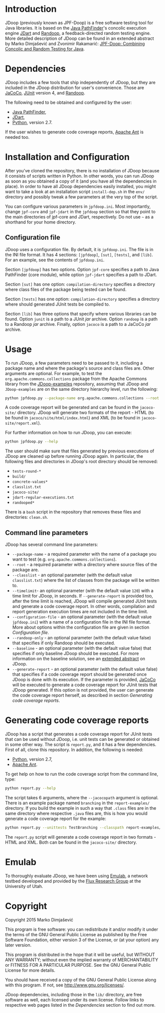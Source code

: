 # Introduction

JDoop (previously known as JPF-Doop) is a free software testing tool
for Java libraries. It is based on the [Java PathFinder][8]'s concolic
execution engine [JDart][0] and [Randoop][1], a feedback-directed
random testing engine. More detailed description of JDoop can be found
in an extended abstract by Marko Dimjašević and Zvonimir Rakamarić:
[JPF-Doop: Combining Concolic and Random Testing for Java][5].

# Dependencies

JDoop includes a few tools that ship independently of JDoop, but they
are included in the JDoop distribution for user's convenience. Those
are [JaCoCo][6], [JUnit][7] version 4, and [Randoop][1].

The following need to be obtained and configured by the user:

* [Java PathFinder][8],
* [JDart][0],
* [Python][3], version 2.7.

If the user wishes to generate code coverage reports, [Apache Ant][4]
is needed too.

# Installation and Configuration

After you've cloned the repository, there is no installation of JDoop
because it consists of scripts written in Python. In other words, you
can run JDoop as soon as you obtained a copy of it (and you have all
the dependencies in place). In order to have all JDoop dependencies
easily installed, you might want to take a look at an installation
script `install-dep.sh` in the `env/` directory and possibly tweak a
few parameters at the very top of the script.

You can configure various parameters in `jpfdoop.ini`. Most
importantly, change `jpf-core` and `jpf-jdart` in the `jpfdoop`
section so that they point to the main directories of jpf-core and
JDart, respectively. Do not use `~` as a shorthand for your home
directory.

## Configuration file

JDoop uses a configuration file. By default, it is `jpfdoop.ini`. The
file is in the INI file format. It has 4 sections: `[jpfdoop]`,
`[sut]`, `[tests]`, and `[lib]`. For an example, see the contents of
`jpfdoop.ini`.

Section `[jpfdoop]` has two options. Option `jpf-core` specifies a
path to Java PathFinder (core module), while option `jpf-jdart`
specifies a path to JDart.

Section `[sut]` has one option: `compilation-directory` specifies a
directory where class files of the package being tested can be found.

Section `[tests]` has one option: `compilation-directory` specifies a
directory where should generated JUnit tests be compiled to.

Section `[lib]` has three options that specify where various libraries
can be found. Option `junit` is a path to a JUnit *jar*
archive. Option `randoop` is a path to a Randoop *jar*
archive. Finally, option `jacoco` is a path to a JaCoCo *jar* archive.


# Usage

To run JDoop, a few parameters need to be passed to it, including a
package name and where the package's source and class files are. Other
arguments are optional. For example, to test the
`org.apache.commons.collections` package from the Apache Commons
library from the [JDoop-examples][2] repository, assuming that
JDoop and `JDoop-examples` are on the same directory hierarchy
level, run the following:

```bash
python jpfdoop.py --package-name org.apache.commons.collections --root ../jdoop-examples/
```

A code coverage report will be generated and can be found in the
`jacoco-site/` directory. JDoop will generate two formats of the
report - HTML (to be found in `jacoco/site/html/index.html`) and XML
(to be found in `jacoco-site/report.xml`).

For further information on how to run JDoop, you can execute:

```bash
python jpfdoop.py --help
```

The user should make sure that files generated by previous executions
of JDoop are cleaned up before running JDoop again. In
particular, the following files and directories in JDoop's root
directory should be removed:

* `tests-round-*`
* `build/`
* `concrete-values*`
* `classlist.txt`
* `jacoco-site/`
* `jdart-regular-executions.txt`
* `randooped*`

There is a `bash` script in the repository that removes these files
and directories: `clean.sh`.


## Command line parameters

JDoop has several command line parameters:

* `--package-name` - a required parameter with the name of a package
  you want to test (e.g. `org.apache.commons.collections`).
* `--root` - a required parameter with a directory where source files
  of the package are.
* `--classlist` - an optional parameter (with the default value
  `classlist.txt`) where the list of classes from the package will be
  written to.
* `--timelimit`- an optional parameter (with the default value `120`)
  with a time limit for JDoop, in seconds. If `--generate-report`
  is provided too, after the time limit is reached, JDoop will
  compile generated JUnit tests and generate a code coverage
  report. In other words, compilation and report generation execution
  times are not included in the time limit.
* `--configuration-file` - an optional parameter (with the default
  value `jpfdoop.ini`) with a name of a configuration file in the INI
  file format. More about options within the configuration file are
  given in section *Configuration file*.
* `--randoop-only` - an optional parameter (with the default value
  false) that specifies if only Randoop should be executed.
* `--baseline` - an optional parameter (with the default value false)
  that specifies if only baseline JDoop should be executed. For
  more information on the baseline solution, see an
  [extended abstract][5] on JDoop.
* `--generate-report` - an optional parameter (with the default value
  false) that specifies if a code coverage report should be generated
  once JDoop is done with its execution. If the parameter is
  provided, [JaCoCo][6] will be executed to generate a code coverage
  report for JUnit tests that JDoop generated. If this option is
  not provided, the user can generate the code coverage report
  herself, as described in section *Generating code coverage reports*.

# Generating code coverage reports

JDoop has a script that generates a code coverage report for JUnit
tests that can be used without JDoop, i.e. unit tests can be
generated or obtained in some other way. The script is `report.py`,
and it has a few dependencies. First of all, clone this repository. In
addition, the following is needed:

- [Python][3], version 2.7,
- [Apache Ant][4].

To get help on how to run the code coverage script from the command
line, type:

```bash
python report.py --help
```

The script takes 6 arguments, where the `--jacocopath` argument is
optional. There is an example package named `branching` in the
`report-examples/` directory. If you build the example in such a way
that `.class` files are in the same directory where respective `.java`
files are, this is how you would generate a code coverage report for
the example:

```bash
python report.py --unittests TestBranching --classpath report-examples/:report-examples/branching/tests/ --sourcepath report-examples/ --packagepath branching --buildpath report-examples/
```

The `report.py` script will generate a code coverage report in two
formats - HTML and XML. Both can be found in the `jacoco-site/`
directory.

# Emulab

To thoroughly evaluate JDoop, we have been using [Emulab][9], a
network testbed developed and provided by the
[Flux Research Group][10] at the University of Utah.


# Copyright
Copyright 2015 Marko Dimjašević

This program is free software: you can redistribute it and/or modify
it under the terms of the GNU General Public License as published by
the Free Software Foundation, either version 3 of the License, or
(at your option) any later version.

This program is distributed in the hope that it will be useful,
but WITHOUT ANY WARRANTY; without even the implied warranty of
MERCHANTABILITY or FITNESS FOR A PARTICULAR PURPOSE.  See the
GNU General Public License for more details.

You should have received a copy of the GNU General Public License
along with this program.  If not, see <http://www.gnu.org/licenses/>.

JDoop dependencies, including those in the `lib/` directory, are free
software as well, each licensed under its own license. Follow links to
respective web pages listed in the *Dependencies* section to find out
more.


[0]: https://github.com/psycopaths/jdart
[1]: https://bitbucket.org/psycopaths/randoop
[2]: https://github.com/psycopaths/jdoop-examples
[3]: http://python.org
[4]: https://ant.apache.org/
[5]: http://dimjasevic.net/marko/wp-content/uploads/2013/10/jpf-workshop-2013.pdf
[6]: http://www.eclemma.org/jacoco/
[7]: http://junit.org/
[8]: http://babelfish.arc.nasa.gov/trac/jpf/wiki
[9]: http://www.emulab.net/
[10]: http://www.flux.utah.edu/
